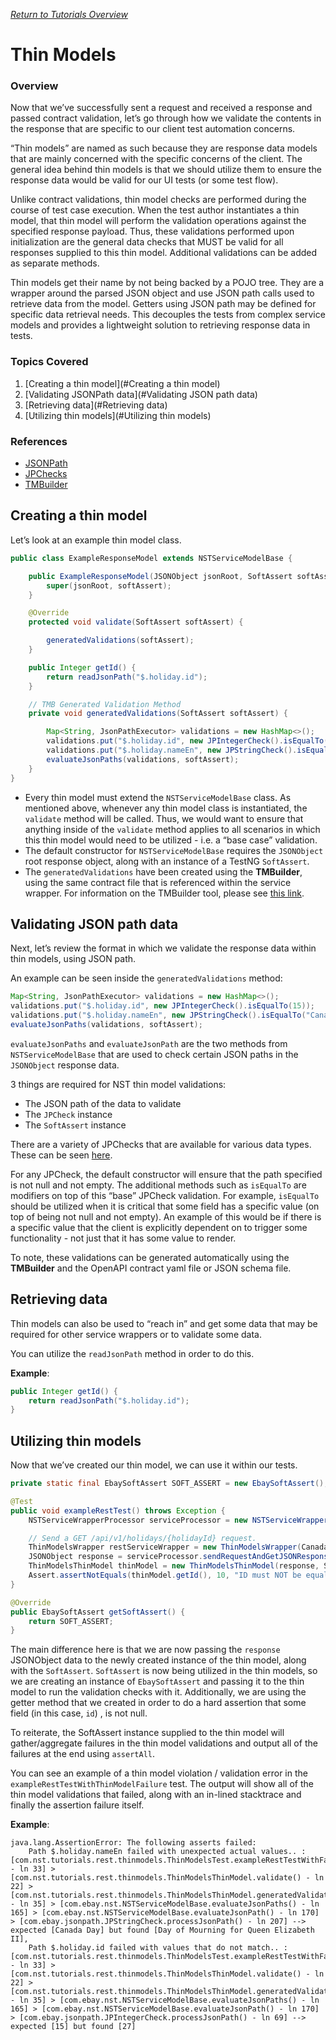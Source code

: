 [_Return to Tutorials Overview_](https://github.com/eBay/NSTSuite/tree/main/NSTTutorials)

# Thin Models

### Overview

Now that we’ve successfully sent a request and received a response and passed contract validation, let’s go through how we validate the contents in the response that are specific to our client test automation concerns.

“Thin models” are named as such because they are response data models that are mainly concerned with the specific concerns of the client. The general idea behind thin models is that we should utilize them to ensure the response data would be valid for our UI tests (or some test flow).

Unlike contract validations, thin model checks are performed during the course of test case execution. When the test author instantiates a thin model, that thin model will perform the validation operations against the specified response payload. Thus, these validations performed upon initialization are the general data checks that MUST be valid for all responses supplied to this thin model. Additional validations can be added as separate methods.

Thin models get their name by not being backed by a POJO tree. They are a wrapper around the parsed JSON object and use JSON path calls used to retrieve data from the model. Getters using JSON path may be defined for specific data retrieval needs. This decouples the tests from complex service models and provides a lightweight solution to retrieving response data in tests.

### Topics Covered

1. [Creating a thin model](#Creating a thin model)
2. [Validating JSONPath data](#Validating JSON path data)
3. [Retrieving data](#Retrieving data)
4. [Utilizing thin models](#Utilizing thin models)

### References
- [JSONPath](https://goessner.net/articles/JsonPath/)
- [JPChecks](../../../../../../../../../NST/src/main/java/com/ebay/jsonpath)
- [TMBuilder](../../../../../../../../../TMBuilder)

## Creating a thin model

Let’s look at an example thin model class.

```java
public class ExampleResponseModel extends NSTServiceModelBase {

    public ExampleResponseModel(JSONObject jsonRoot, SoftAssert softAssert) {
        super(jsonRoot, softAssert);
    }

    @Override
    protected void validate(SoftAssert softAssert) {

        generatedValidations(softAssert);
    }

    public Integer getId() {
        return readJsonPath("$.holiday.id");
    }

    // TMB Generated Validation Method
    private void generatedValidations(SoftAssert softAssert) {

        Map<String, JsonPathExecutor> validations = new HashMap<>();
        validations.put("$.holiday.id", new JPIntegerCheck().isEqualTo(15));
        validations.put("$.holiday.nameEn", new JPStringCheck().isEqualTo("Canada Day"));
        evaluateJsonPaths(validations, softAssert);
    }
}
```

- Every thin model must extend the `NSTServiceModelBase` class. As mentioned above, whenever any thin model class is instantiated, the `validate` method will be called. Thus, we would want to ensure that anything inside of the `validate` method applies to all scenarios in which this thin model would need to be utilized - i.e. a “base case” validation.
- The default constructor for `NSTServiceModelBase` requires the `JSONObject` root response object, along with an instance of a TestNG `SoftAssert`.
- The `generatedValidations` have been created using the **TMBuilder**, using the same contract file that is referenced within the service wrapper. For information on the TMBuilder tool, please see [this link](https://github.com/eBay/NSTSuite/tree/main/TMBuilder).

## Validating JSON path data

Next, let’s review the format in which we validate the response data within thin models, using JSON path.

An example can be seen inside the `generatedValidations` method:

```java
Map<String, JsonPathExecutor> validations = new HashMap<>();
validations.put("$.holiday.id", new JPIntegerCheck().isEqualTo(15));
validations.put("$.holiday.nameEn", new JPStringCheck().isEqualTo("Canada Day"));
evaluateJsonPaths(validations, softAssert);
```

`evaluateJsonPaths` and `evaluateJsonPath` are the two methods from `NSTServiceModelBase` that are used to check certain JSON paths in the `JSONObject` response data.

3 things are required for NST thin model validations:

- The JSON path of the data to validate
- The `JPCheck` instance
- The `SoftAssert` instance

There are a variety of JPChecks that are available for various data types. These can be seen [here](https://github.corp.ebay.com/byarger/NSTSuite/tree/main/NST/src/test/java/com/ebay/jsonpath).

For any JPCheck, the default constructor will ensure that the path specified is not null and not empty. The additional methods such as `isEqualTo` are modifiers on top of this “base” JPCheck validation. For example, `isEqualTo` should be utilized when it is critical that some field has a specific value (on top of being not null and not empty). An example of this would be if there is a specific value that the client is explicitly dependent on to trigger some functionality - not just that it has some value to render.

To note, these validations can be generated automatically using the **TMBuilder** and the OpenAPI contract yaml file or JSON schema file.

## Retrieving data

Thin models can also be used to “reach in” and get some data that may be required for other service wrappers or to validate some data.

You can utilize the `readJsonPath` method in order to do this.

**Example**:

```java
public Integer getId() {
    return readJsonPath("$.holiday.id");
}
```

## Utilizing thin models

Now that we’ve created our thin model, we can use it within our tests.

```java
private static final EbaySoftAssert SOFT_ASSERT = new EbaySoftAssert();

@Test
public void exampleRestTest() throws Exception {
    NSTServiceWrapperProcessor serviceProcessor = new NSTServiceWrapperProcessor();

    // Send a GET /api/v1/holidays/{holidayId} request.
    ThinModelsWrapper restServiceWrapper = new ThinModelsWrapper(CanadaHoliday.CANADA_DAY);
    JSONObject response = serviceProcessor.sendRequestAndGetJSONResponse(restServiceWrapper);
    ThinModelsThinModel thinModel = new ThinModelsThinModel(response, SOFT_ASSERT);
    Assert.assertNotEquals(thinModel.getId(), 10, "ID must NOT be equal to 10.");
}

@Override
public EbaySoftAssert getSoftAssert() {
    return SOFT_ASSERT;
}
```

The main difference here is that we are now passing the `response` JSONObject data to the newly created instance of the thin model, along with the `SoftAssert`. `SoftAssert` is now being utilized in the thin models, so we are creating an instance of `EbaySoftAssert` and passing it to the thin model to run the validation checks with it. Additionally, we are using the getter method that we created in order to do a hard assertion that some field (in this case, `id`) , is not null.

To reiterate, the SoftAssert instance supplied to the thin model will gather/aggregate failures in the thin model validations and output all of the failures at the end using `assertAll`.

You can see an example of a thin model violation / validation error in the `exampleRestTestWithThinModelFailure` test. The output will show all of the thin model validations that failed, along with an in-lined stacktrace and finally the assertion failure itself.

**Example**:

```
java.lang.AssertionError: The following asserts failed:
	Path $.holiday.nameEn failed with unexpected actual values.. : [com.nst.tutorials.rest.thinmodels.ThinModelsTest.exampleRestTestWithFailure() - ln 33] > [com.nst.tutorials.rest.thinmodels.ThinModelsThinModel.validate() - ln 22] > [com.nst.tutorials.rest.thinmodels.ThinModelsThinModel.generatedValidations() - ln 35] > [com.ebay.nst.NSTServiceModelBase.evaluateJsonPaths() - ln 165] > [com.ebay.nst.NSTServiceModelBase.evaluateJsonPath() - ln 170] > [com.ebay.jsonpath.JPStringCheck.processJsonPath() - ln 207] --> expected [Canada Day] but found [Day of Mourning for Queen Elizabeth II],
	Path $.holiday.id failed with values that do not match.. : [com.nst.tutorials.rest.thinmodels.ThinModelsTest.exampleRestTestWithFailure() - ln 33] > [com.nst.tutorials.rest.thinmodels.ThinModelsThinModel.validate() - ln 22] > [com.nst.tutorials.rest.thinmodels.ThinModelsThinModel.generatedValidations() - ln 35] > [com.ebay.nst.NSTServiceModelBase.evaluateJsonPaths() - ln 165] > [com.ebay.nst.NSTServiceModelBase.evaluateJsonPath() - ln 170] > [com.ebay.jsonpath.JPIntegerCheck.processJsonPath() - ln 69] --> expected [15] but found [27]
```